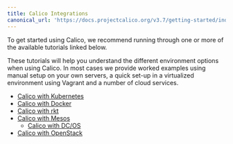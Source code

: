 ```yaml
---
title: Calico Integrations
canonical_url: 'https://docs.projectcalico.org/v3.7/getting-started/index'
---
```


To get started using Calico, we recommend running through one or more of the
available tutorials linked below.

These tutorials will help you understand the different environment options when
using Calico.  In most cases we provide worked examples using manual setup on
your own servers, a quick set-up in a virtualized environment using Vagrant and
a number of cloud services.

- [Calico with Kubernetes](kubernetes)
- [Calico with Docker](docker)
- [Calico with rkt](rkt)
- [Calico with Mesos](mesos)
  - [Calico with DC/OS](mesos/installation/dc-os)
- [Calico with OpenStack](openstack)
